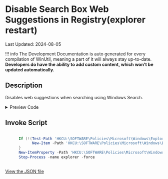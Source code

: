 # Disable Search Box Web Suggestions in Registry(explorer restart)

Last Updated: 2024-08-05


!!! info
     The Development Documentation is auto generated for every compilation of WinUtil, meaning a part of it will always stay up-to-date. **Developers do have the ability to add custom content, which won't be updated automatically.**


## Description

Disables web suggestions when searching using Windows Search.

<!-- BEGIN CUSTOM CONTENT -->

<!-- END CUSTOM CONTENT -->

<details>
<summary>Preview Code</summary>

```json
{
  "Content": "Disable Search Box Web Suggestions in Registry(explorer restart)",
  "Description": "Disables web suggestions when searching using Windows Search.",
  "category": "Features",
  "panel": "1",
  "Order": "a016_",
  "feature": [],
  "InvokeScript": [
    "
      If (!(Test-Path 'HKCU:\\SOFTWARE\\Policies\\Microsoft\\Windows\\Explorer')) {
            New-Item -Path 'HKCU:\\SOFTWARE\\Policies\\Microsoft\\Windows\\Explorer' -Force | Out-Null
      }
      New-ItemProperty -Path 'HKCU:\\SOFTWARE\\Policies\\Microsoft\\Windows\\Explorer' -Name 'DisableSearchBoxSuggestions' -Type DWord -Value 1 -Force
      Stop-Process -name explorer -force
      "
  ],
  "link": "https://christitustech.github.io/winutil/dev/features/Features/DisableSearchSuggestions"
}
```
</details>

## Invoke Script

```powershell

      If (!(Test-Path 'HKCU:\SOFTWARE\Policies\Microsoft\Windows\Explorer')) {
            New-Item -Path 'HKCU:\SOFTWARE\Policies\Microsoft\Windows\Explorer' -Force | Out-Null
      }
      New-ItemProperty -Path 'HKCU:\SOFTWARE\Policies\Microsoft\Windows\Explorer' -Name 'DisableSearchBoxSuggestions' -Type DWord -Value 1 -Force
      Stop-Process -name explorer -force
      

```
<!-- BEGIN SECOND CUSTOM CONTENT -->

<!-- END SECOND CUSTOM CONTENT -->

[View the JSON file](https://github.com/ChrisTitusTech/winutil/tree/main/config/feature.json)

